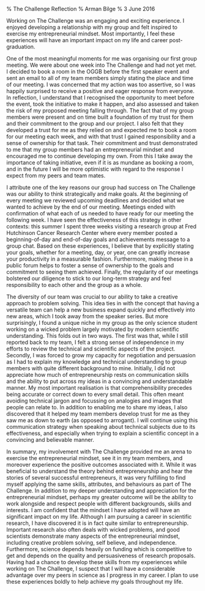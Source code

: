 % The Challenge Reflection
% Arman Bilge
% 3 June 2016

Working on The Challenge was an engaging and exciting experience.
I enjoyed developing a relationship with my group and felt inspired to exercise my entrepreneurial mindset.
Most importantly, I feel these experiences will have an important impact on my life and career post-graduation.

One of the most meaningful moments for me was organising our first group meeting.
We were about one week into The Challenge and had not yet met.
I decided to book a room in the OGGB before the first speaker event and sent an email to all of my team members simply stating the place and time of our meeting.
I was concerned that my action was too assertive, so I was happily surprised to receive a positive and eager response from everyone.
In reflection, I understand that I recognised the opportunity to meet before the event, took the initiative to make it happen, and also assessed and taken the risk of my proposed meeting falling through.
The fact that of my group members were present and on time built a foundation of my trust for them and their commitment to the group and our project.
I also felt that they developed a trust for me as they relied on and expected me to book a room for our meeting each week, and with that trust I gained responsibility and a sense of ownership for that task.
Their commitment and trust demonstrated to me that my group members had an entrepreneurial mindset and encouraged me to continue developing my own.
From this I take away the importance of taking initiative, even if it is as mundane as booking a room, and in the future I will be more optimistic with regard to the response I expect from my peers and team mates.

I attribute one of the key reasons our group had success on The Challenge was our ability to think strategically and make goals.
At the beginning of every meeting we reviewed upcoming deadlines and decided what we wanted to achieve by the end of our meeting.
Meetings ended with confirmation of what each of us needed to have ready for our meeting the following week.
I have seen the effectiveness of this strategy in other contexts:
this summer I spent three weeks visiting a research group at Fred Hutchinson Cancer Research Center where every member posted a beginning-of-day and end-of-day goals and achievements message to a group chat.
Based on these experiences, I believe that by explicitly stating your goals, whether for a meeting, day, or year, one can greatly increase your productivity in a measurable fashion.
Furthermore, making these in a public forum helps to foster a sense of ownership to the goals and commitment to seeing them achieved.
Finally, the regularity of our meetings bolstered our diligence to stick to our long-term strategy and feel responsibility to each other and the group as a whole.

The diversity of our team was crucial to our ability to take a creative approach to problem solving.
This idea ties in with the concept that having a versatile team can help a new business expand quickly and effectively into new areas, which I took away from the speaker series.
But more surprisingly, I found a unique niche in my group as the only science student working on a wicked problem largely motivated by modern scientific understanding.
This folds out in two ways.
The first was that, while I still reported back to my team, I felt a strong sense of independence in my efforts to review the technical and scientific aspects of the project.
Secondly, I was forced to grow my capacity for negotiation and persuasion as I had to explain my knowledge and technical understanding to group members with quite different background to mine.
Initially, I did not appreciate how much of entrepreneurship rests on communication skills and the ability to put across my ideas in a convincing and understandable manner.
My most important realisation is that comprehensibility precedes being accurate or correct down to every small detail.
This often meant avoiding technical jargon and focussing on analogies and images that people can relate to.
In addition to enabling me to share my ideas, I also discovered that it helped my team members develop trust for me as they saw me as down to earth (as opposed to arrogant).
I will continue using this communication strategy when speaking about technical subjects due to its effectiveness, and especially when trying to explain a scientific concept in a convincing and believable manner.

In summary, my involvement with The Challenge provided me an arena to exercise the entrepreneurial mindset, see it in my team members, and moreover experience the positive outcomes associated with it.
While it was beneficial to understand the theory behind entrepreneurship and hear the stories of several successful entrepreneurs, it was very fulfilling to find myself applying the same skills, attributes, and behaviours as part of The Challenge.
In addition to my deeper understanding and appreciation for the entrepreneurial mindset, perhaps my greater outcome will be the ability to work alongside and respect people with different backgrounds, skills and interests.
I am confident that the mindset I have adopted will have an significant impact on my life.
Although I am pursuing a career in scientific research, I have discovered it is in fact quite similar to entrepreneurship.
Important research also often deals with wicked problems, and good scientists demonstrate many aspects of the entrepreneurial mindset, including creative problem solving, self believe, and independence.
Furthermore, science depends heavily on funding which is competitive to get and depends on the quality and persuasiveness of research proposals.
Having had a chance to develop these skills from my experiences while working on The Challenge, I suspect that I will have a considerable advantage over my peers in science as I progress in my career.
I plan to use these experiences boldly to help achieve my goals throughout my life.
